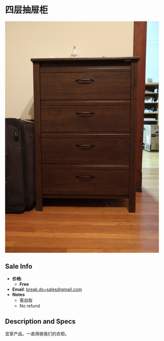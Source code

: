# 四层抽屉柜

![Printer](https://github.com/breakds/moving-sales/blob/master/photo/resized/drawers.png)

## Sale Info

* **价格**: 
  * **Free**
* **Email**: break.ds+sales@gmail.com
* **Notes**
  * 需自取
  * No refund

## Description and Specs

宜家产品。一直用做我们的衣柜。
